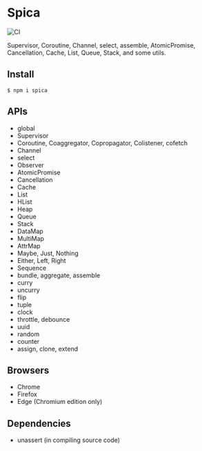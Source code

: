 # Spica

![CI](https://github.com/falsandtru/spica/workflows/CI/badge.svg)

Supervisor, Coroutine, Channel, select, assemble, AtomicPromise, Cancellation, Cache, List, Queue, Stack, and some utils.

## Install

```
$ npm i spica
```

## APIs

- global
- Supervisor
- Coroutine, Coaggregator, Copropagator, Colistener, cofetch
- Channel
- select
- Observer
- AtomicPromise
- Cancellation
- Cache
- List
- HList
- Heap
- Queue
- Stack
- DataMap
- MultiMap
- AttrMap
- Maybe, Just, Nothing
- Either, Left, Right
- Sequence
- bundle, aggregate, assemble
- curry
- uncurry
- flip
- tuple
- clock
- throttle, debounce
- uuid
- random
- counter
- assign, clone, extend

## Browsers

- Chrome
- Firefox
- Edge (Chromium edition only)

## Dependencies

- unassert (in compiling source code)
